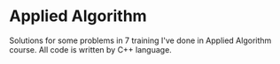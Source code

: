 # Applied Algorithm
Solutions for some problems in 7 training I've done in Applied Algorithm course. All code is written by C++ language.
